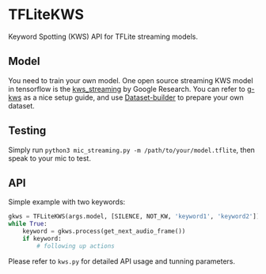 # TFLiteKWS

Keyword Spotting (KWS) API for TFLite streaming models.

## Model

You need to train your own model. One open source streaming KWS model in tensorflow is the [kws_streaming](https://github.com/google-research/google-research/tree/master/kws_streaming) by Google Research. You can refer to [g-kws](https://github.com/StuartIanNaylor/g-kws) as a nice setup guide, and use [Dataset-builder](https://github.com/StuartIanNaylor/Dataset-builder) to prepare your own dataset.

## Testing

Simply run `python3 mic_streaming.py -m /path/to/your/model.tflite`, then speak to your mic to test.

## API

Simple example with two keywords:
```python
gkws = TFLiteKWS(args.model, [SILENCE, NOT_KW, 'keyword1', 'keyword2'])
while True:
    keyword = gkws.process(get_next_audio_frame())
    if keyword:
        # following up actions
```

Please refer to `kws.py` for detailed API usage and tunning parameters.